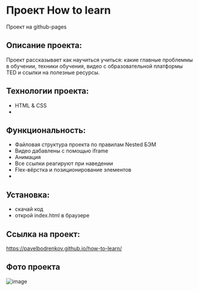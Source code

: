 # Проект How to learn

Проект на github-pages

## Описание проекта:
Проект рассказывает как научиться учиться: какие главные проблеммы в обучении, техники обучения, видео с образовательной платформы TED и ссылки на полезные ресурсы.

## Технологии проекта:
- HTML & CSS
- 
## Функциональность:
- Файловая структура проекта по правилам Nested БЭМ
- Видео дабавлены с помощью iframe
- Aнимация
- Все ссылки реагируют при наведении
- Flex-вёрстка и позиционирование элементов
- 
## Установка:
- скачай код
- открой index.html в браузере

## Ссылка на проект:
https://pavelbodrenkov.github.io/how-to-learn/

## Фото проекта
![image](https://user-images.githubusercontent.com/70709823/110812010-4c334380-8298-11eb-935d-6b1491cd0fab.png)





